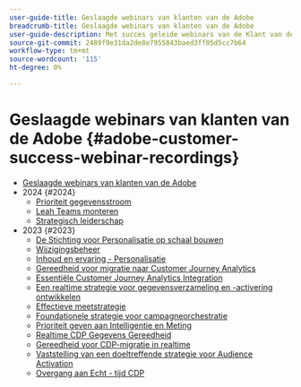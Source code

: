 ```yaml
---
user-guide-title: Geslaagde webinars van klanten van de Adobe
breadcrumb-title: Geslaagde webinars van klanten van de Adobe
user-guide-description: Met succes geleide webinars van de Klant van de Adobe die worden ontworpen om u bij het optimaliseren van uw investering in het Experience Cloud van de Adobe te helpen. Vergroot waardevolle inzichten om de waarde te maximaliseren en de acceptatie van oplossingen voor Adoben te vergroten.
source-git-commit: 2489f9e31da2de8e7955843baed3ff05d5cc7b64
workflow-type: tm+mt
source-wordcount: '115'
ht-degree: 0%

---
```



# Geslaagde webinars van klanten van de Adobe {#adobe-customer-success-webinar-recordings}

+ [Geslaagde webinars van klanten van de Adobe](overview.md)
+ 2024 {#2024}
   + [Prioriteit gegevensstroom](2024/data-stream-prioritization.md)
   + [Leah Teams monteren](2024/empowering-lean-teams.md)
   + [Strategisch leiderschap](2024/strategic-leadership.md)
+ 2023 {#2023}
   + [De Stichting voor Personalisatie op schaal bouwen](2023/personalization-at-scale.md)
   + [Wijzigingsbeheer](2023/change-management.md)
   + [Inhoud en ervaring - Personalisatie](2023/content-experiences-personalization.md)
   + [Gereedheid voor migratie naar Customer Journey Analytics](2023/cja-migration-readiness.md)
   + [Essentiële Customer Journey Analytics Integration](2023/cja-integration-essentials.md)
   + [Een realtime strategie voor gegevensverzameling en -activering ontwikkelen](2023/data-collection-activation-strategy.md)
   + [Effectieve meetstrategie](2023/measurement-strategy.md)
   + [Foundationele strategie voor campagneorchestratie](2023/foundational-strategy-campaign.md)
   + [Prioriteit geven aan Intelligentie en Meting](2023/intelligence-and-measurement.md)
   + [Realtime CDP Gegevens Gereedheid](2023/rtcdp-migration-data-readiness.md)
   + [Gereedheid voor CDP-migratie in realtime](2023/rtcdp-migration-readiness.md)
   + [Vaststelling van een doeltreffende strategie voor Audience Activation](2023/audience-activation.md)
   + [Overgang aan Echt - tijd CDP](2023/aam-to-rtcdp.md)